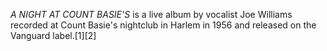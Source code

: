 _A NIGHT AT COUNT BASIE'S_ is a live album by vocalist Joe Williams recorded at Count Basie's nightclub in Harlem in 1956 and released on the Vanguard label.[1][2]
